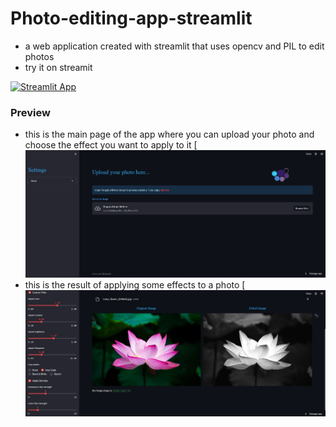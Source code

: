# Photo-editing-app-streamlit
 - a web application created with streamlit that uses opencv and PIL to edit photos
- try it on streamit

[![Streamlit App](https://static.streamlit.io/badges/streamlit_badge_black_white.svg)](https://andrew2077-photo-editing-app-streamlit-app-17hzbq.streamlit.app)

### Preview

- this is the main page of the app where you can upload your photo and choose the effect you want to apply to it
[![preview](imgs/preview1.png)
- this is the result of applying some effects to a photo
[![preview](imgs/preview2.png)


